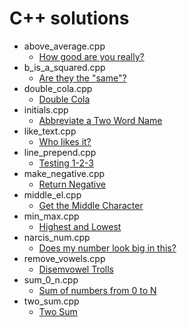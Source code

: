 # C++ solutions

-   above_average.cpp
    -   [How good are you really?](https://www.codewars.com/kata/5601409514fc93442500010b)
-   b_is_a_squared.cpp
    -   [Are they the "same"?](https://www.codewars.com/kata/550498447451fbbd7600041c)
-   double_cola.cpp
    -   [Double Cola](https://www.codewars.com/kata/551dd1f424b7a4cdae0001f0)
-   initials.cpp
    -   [Abbreviate a Two Word Name](https://www.codewars.com/kata/57eadb7ecd143f4c9c0000a3)
-   like_text.cpp
    -   [Who likes it?](https://www.codewars.com/kata/5266876b8f4bf2da9b000362)
-   line_prepend.cpp
    -   [Testing 1-2-3](https://www.codewars.com/kata/54bf85e3d5b56c7a05000cf9)
-   make_negative.cpp
    -   [Return Negative](https://www.codewars.com/kata/55685cd7ad70877c23000102)
-   middle_el.cpp
    -   [Get the Middle Character](https://www.codewars.com/kata/56747fd5cb988479af000028)
-   min_max.cpp
    -   [Highest and Lowest](https://www.codewars.com/kata/554b4ac871d6813a03000035)
-   narcis_num.cpp
    -   [Does my number look big in this?](https://www.codewars.com/kata/5287e858c6b5a9678200083c)
-   remove_vowels.cpp
    -   [Disemvowel Trolls](https://www.codewars.com/kata/52fba66badcd10859f00097e)
-   sum_0_n.cpp
    -   [Sum of numbers from 0 to N](https://www.codewars.com/kata/56e9e4f516bcaa8d4f001763)
-   two_sum.cpp
    -   [Two Sum](https://www.codewars.com/kata/52c31f8e6605bcc646000082)
